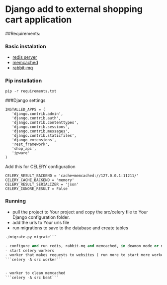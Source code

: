 # Django add to external shopping cart application
##Requirements:

### Basic instalation
- [redis server](http://redis.io/)
- [memcached](http://memcached.org/)
- [rabbit-mq](https://www.rabbitmq.com/)

### Pip installation
```pip -r requirements.txt```

 
###Django settings
 ```
 INSTALLED_APPS = (
    'django.contrib.admin',
    'django.contrib.auth',
    'django.contrib.contenttypes',
    'django.contrib.sessions',
    'django.contrib.messages',
    'django.contrib.staticfiles',
    'django_extensions',
    'rest_framework',
    'shop_api',
    'ipware'
)
```
Add this for CELERY configuration

```
CELERY_RESULT_BACKEND = 'cache+memcached://127.0.0.1:11211/'
CELERY_CACHE_BACKEND = 'memory'
CELERY_RESULT_SERIALIZER = 'json'
CELERY_IGNORE_RESULT = False
```


### Running
- pull the project to Your project and copy the src/celery file to Your Django configuration folder.
- add the urls to Your urls file
- run migrations to save to the database and create tables


```./migrate.py makemigrations
./migrate.py migrate```

- configure and run redis, rabbit-mq and memcached, in deamon mode or normal mode
- start celery workers
- worker that makes requests to websites ( run more to start more workers) 
```celery -A src worker```


- worker to clean memcached
```celery -A src beat```





